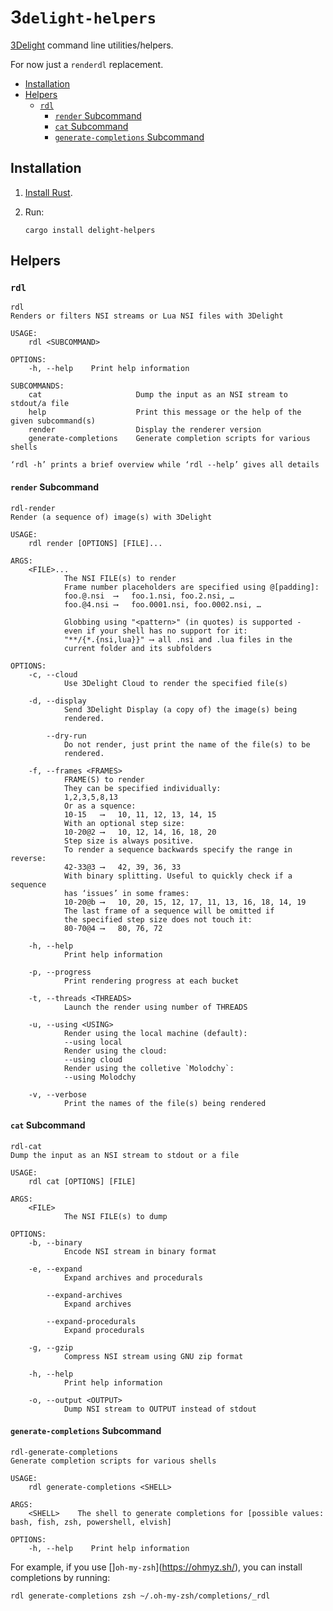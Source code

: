 # 3`delight-helpers`

[3Delight](https://www.3delight.com/) command line utilities/helpers.

For now just a `renderdl` replacement.

* [Installation](#installation)
* [Helpers](#helpers)
  * [`rdl`](#rdl)
    * [`render` Subcommand](#render-subcommand)
    * [`cat` Subcommand](#cat-subcommand)
    * [`generate-completions` Subcommand](#generate-completions-subcommand)

## Installation

1. [Install Rust](https://www.rust-lang.org/tools/install).

2. Run:
   ```
   cargo install delight-helpers
   ```

## Helpers

### `rdl`

```
rdl
Renders or filters NSI streams or Lua NSI files with 3Delight

USAGE:
    rdl <SUBCOMMAND>

OPTIONS:
    -h, --help    Print help information

SUBCOMMANDS:
    cat                     Dump the input as an NSI stream to stdout/a file
    help                    Print this message or the help of the given subcommand(s)
    render                  Display the renderer version
    generate-completions    Generate completion scripts for various shells

‘rdl -h’ prints a brief overview while ‘rdl --help’ gives all details
```

#### `render` Subcommand

```
rdl-render
Render (a sequence of) image(s) with 3Delight

USAGE:
    rdl render [OPTIONS] [FILE]...

ARGS:
    <FILE>...
            The NSI FILE(s) to render
            Frame number placeholders are specified using @[padding]:
            foo.@.nsi  ⟶   foo.1.nsi, foo.2.nsi, …
            foo.@4.nsi ⟶   foo.0001.nsi, foo.0002.nsi, …

            Globbing using "<pattern>" (in quotes) is supported -
            even if your shell has no support for it:
            "**/{*.{nsi,lua}}" ⟶ all .nsi and .lua files in the
            current folder and its subfolders

OPTIONS:
    -c, --cloud
            Use 3Delight Cloud to render the specified file(s)

    -d, --display
            Send 3Delight Display (a copy of) the image(s) being
            rendered.

        --dry-run
            Do not render, just print the name of the file(s) to be
            rendered.

    -f, --frames <FRAMES>
            FRAME(S) to render
            They can be specified individually:
            1,2,3,5,8,13
            Or as a squence:
            10-15   ⟶   10, 11, 12, 13, 14, 15
            With an optional step size:
            10-20@2 ⟶   10, 12, 14, 16, 18, 20
            Step size is always positive.
            To render a sequence backwards specify the range in reverse:
            42-33@3 ⟶   42, 39, 36, 33
            With binary splitting. Useful to quickly check if a sequence
            has ‘issues’ in some frames:
            10-20@b ⟶   10, 20, 15, 12, 17, 11, 13, 16, 18, 14, 19
            The last frame of a sequence will be omitted if
            the specified step size does not touch it:
            80-70@4 ⟶   80, 76, 72

    -h, --help
            Print help information

    -p, --progress
            Print rendering progress at each bucket

    -t, --threads <THREADS>
            Launch the render using number of THREADS

    -u, --using <USING>
            Render using the local machine (default):
            --using local
            Render using the cloud:
            --using cloud
            Render using the colletive `Molodchy`:
            --using Molodchy

    -v, --verbose
            Print the names of the file(s) being rendered
```

#### `cat` Subcommand

```
rdl-cat
Dump the input as an NSI stream to stdout or a file

USAGE:
    rdl cat [OPTIONS] [FILE]

ARGS:
    <FILE>
            The NSI FILE(s) to dump

OPTIONS:
    -b, --binary
            Encode NSI stream in binary format

    -e, --expand
            Expand archives and procedurals

        --expand-archives
            Expand archives

        --expand-procedurals
            Expand procedurals

    -g, --gzip
            Compress NSI stream using GNU zip format

    -h, --help
            Print help information

    -o, --output <OUTPUT>
            Dump NSI stream to OUTPUT instead of stdout
```

#### `generate-completions` Subcommand

```
rdl-generate-completions
Generate completion scripts for various shells

USAGE:
    rdl generate-completions <SHELL>

ARGS:
    <SHELL>    The shell to generate completions for [possible values: bash, fish, zsh, powershell, elvish]

OPTIONS:
    -h, --help    Print help information
```

For example, if you use []`oh-my-zsh`](https://ohmyz.sh/), you can install completions by running:

```
rdl generate-completions zsh ~/.oh-my-zsh/completions/_rdl
```
